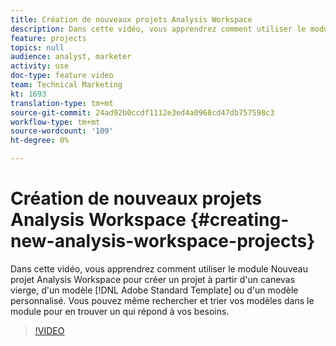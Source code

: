 ```yaml
---
title: Création de nouveaux projets Analysis Workspace
description: Dans cette vidéo, vous apprendrez comment utiliser le module Nouveau projet Analysis Workspace pour créer un projet à partir d'un canevas vierge, d'un modèle standard d'Adobe ou d'un modèle personnalisé. Vous pouvez même rechercher et trier vos modèles dans le module pour en trouver un qui répond à vos besoins.
feature: projects
topics: null
audience: analyst, marketer
activity: use
doc-type: feature video
team: Technical Marketing
kt: 1693
translation-type: tm+mt
source-git-commit: 24ad92b0ccdf1112e3ed4a0968cd47db757598c3
workflow-type: tm+mt
source-wordcount: '109'
ht-degree: 0%

---
```



# Création de nouveaux projets Analysis Workspace {#creating-new-analysis-workspace-projects}

Dans cette vidéo, vous apprendrez comment utiliser le module Nouveau projet Analysis Workspace pour créer un projet à partir d&#39;un canevas vierge, d&#39;un modèle [!DNL Adobe Standard Template] ou d&#39;un modèle personnalisé. Vous pouvez même rechercher et trier vos modèles dans le module pour en trouver un qui répond à vos besoins.

>[!VIDEO](https://video.tv.adobe.com/v/23233/?quality=12)
